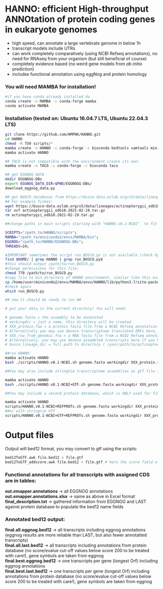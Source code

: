 

# HANNO: efficient High-throughput ANNOtation of protein coding genes in eukaryote genomes
* high speed, can annotate a large vertebrate genome in below 1h  
* transcript models include UTRs  
* can work completely comparatively (using NCBI Refseq annotations), no need for RNAseq from your organism (but still beneficial of course)  
* completely evidence based (no weird gene models from *ab initio* prediction)
* includes functional annotation using eggNog and protein homology


### You will need MAMBA for installation!
```sh
#if you have conda already installed do
conda create -n MAMBA -c conda-forge mamba
conda activate MAMBA
```

### Installation (tested on: Ubuntu 16.04.7 LTS, Ubuntu 22.04.3 LTS)


```sh
git clone https://github.com/HMPNK/HANNO.git
cd HANNO
chmod -R 750 scripts/*
mamba create -n HANNO -c conda-forge -c bioconda bedtools samtools minimap2 miniprot last eggnog-mapper transdecoder ucsc-gtftogenepred ucsc-genepredtobed busco perl-bioperl
mamba activate HANNO

## TACO is not compatible with the environment create its own:
mamba create -n TACO -c conda-forge -c bioconda taco

## get EGGNOG DATA
mkdir EGGNOGG-DBs
export EGGNOG_DATA_DIR=$PWD/EGGNOGG-DBs/
download_eggnog_data.py

## get BUSCO databases from https://busco-data.ezlab.org/v5/data/lineages/
## For example fishes:
wget https://busco-data.ezlab.org/v5/data/lineages/actinopterygii_odb10.2021-02-19.tar.gz
tar xvf actinopterygii_odb10.2021-02-19.tar.gz
rm actinopterygii_odb10.2021-02-19.tar.gz

##change paths in main scripts starting with "HANNO.v0.1-NCBI"  to fit to your system:

SCRIPTS="/path_to/HANNO/scripts";
MAMBA="/path_to/miniconda2/envs/MAMBA/bin";
EGGNOG="/path_to/HANNO/EGGNOGG-DBs";
THREADS=24;

#IMPORTANT sometimes the script run_BUSCO.py is not available (check by "which run_BUSCO.py" !). If it is not available, add it like this to the HANNO environment bin dir:
find $HOME/ | grep HANNO | grep run_BUSCO.py$
#this should output /path/to/run_BUSCO.py
#change permissions for this file:
chmod 770 /path/to/run_BUSCO.py
#copy file to bin directory of HANNO environment, similar like this example:
cp /home/user/miniconda2/envs/MAMBA/envs/HANNO/lib/python3.7/site-packages/busco/run_BUSCO.py /home/user/miniconda2/envs/MAMBA/envs/HANNO/bin/run_BUSCO.py
#check again
which run_BUSCO.py

## now it should be ready to run ##

# put your data in the current directory! You will need:

# genome.fasta = the assembly to be annotated
# workingdir = just a name, this directory will be created
# XXX_protein.faa = a protein fasta file from a NCBI Refseq annotation of a resonably close species (the closer the better, but diverged species work!)
# Alternatively you may use denovo transcriptome translated ORFs here, if you have RNAseq. You can concatenate multiple Proteomes into the file.
# XXX_rna_from_genomic.fna = a RNA fasta file from a NCBI Refseq annotation of a resonably close species (the closer the better, but diverged species work!)
# Alternatively, you may use denovo assembled transcripts here if you have RNAseq. You can concatenate multiple transcriptomes in the file.
# busco_lineage_dir = full path to directory ( /your/path/to/actinopterygii_odb10 )  where the BUSCO lineage data ist stored

##run HANNO:
mamba activate HANNO
bash ./scripts/HANNO.v0.1-NCBI.sh genome.fasta workingdir XXX_protein.faa XXX_rna_from_genomic.fna busco_lineage_dir > workingdir.log 2>&1

##You may also include stringtie transcriptome assemblies as gtf file in the annotation (make sure you have used the same genome reference for hisat"/stringtie as you are using here("genome.fasta")):

mamba activate HANNO
bash ./scripts/HANNO.v0.1-NCBI+GTF.sh genome.fasta workingdir XXX_protein.faa XXX_rna_from_genomic.fna busco_lineage_dir StringTie.gtf > workingdir.log 2>&1

##You may include a second protein database, which is ONLY used for final functional assignment.

mamba activate HANNO
scripts/HANNO.v0.1-NCBI+REFPROTs.sh genome.fasta workingdir XXX_protein.faa XXX_rna_from_genomic.fna busco_lineage_dir REFPROTDB.faa > workingdir.log 2>&1
##or with stringtie GTF
scripts/HANNO.v0.1-NCBI+GTF+REFPROTs.sh genome.fasta workingdir XXX_protein.faa XXX_rna_from_genomic.fna busco_lineage_dir StringTie.gtf REFPROTDB.faa > workingdir.log 2>&1
```

# Output files
Output will bed12 format, you may convert to gtf using the scripts:
```sh
bed12ToGTF.awk file.bed12 > file.gtf
bed12ToGTF_addscore.awk file.bed12 > file.gtf # here the score field of CDS will be the total length of the ORF
```

### Functional annotations for all transcripts with assigned CDS are in tables:
**out.emapper.annotations** -> all EGGNOG annotations  
**out.emapper.annotations.xlsx** -> same as above in Excel format  
**final_description.txt** -> gathered information from EGGNOG and LAST against protein database to populate the bed12 name fields  

### Annotated bed12 output:
**final.all.eggnog.bed12** -> all transcripts including eggnog annotations (eggnog results are more reliable than LAST, but also fewer annotatted transcripts)  
**final.all.last.bed12** ->  all transcripts including annotations from protein database (no score/evalue cut-off values below score 200 to be treated with care!), gene symbols are taken from eggnog  
**final.best.eggnog.bed12** -> one transcripts per gene (longest Orf) including eggnog annotations  
**final.best.last.bed12** -> one transcripts per gene (longest Orf) including annotations from protein database (no score/evalue cut-off values below score 200 to be treated with care!), gene symbols are taken from eggnog  
